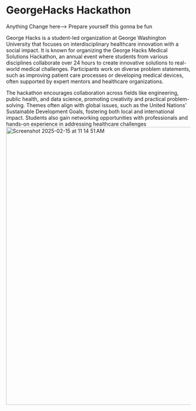 # GeorgeHacks Hackathon

Anything Change here-->
Prepare yourself this gonna be fun

George Hacks is a student-led organization at George Washington University that focuses on interdisciplinary healthcare innovation with a social impact. It is known for organizing the George Hacks Medical Solutions Hackathon, an annual event where students from various disciplines collaborate over 24 hours to create innovative solutions to real-world medical challenges. Participants work on diverse problem statements, such as improving patient care processes or developing medical devices, often supported by expert mentors and healthcare organizations.

The hackathon encourages collaboration across fields like engineering, public health, and data science, promoting creativity and practical problem-solving. Themes often align with global issues, such as the United Nations’ Sustainable Development Goals, fostering both local and international impact. Students also gain networking opportunities with professionals and hands-on experience in addressing healthcare challenges
<img width="758" alt="Screenshot 2025-02-15 at 11 14 51 AM" src="https://github.com/user-attachments/assets/4adc813c-c79e-4306-98f8-e5ea3a2757d3" />




